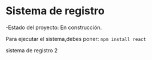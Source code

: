 <h1> Sistema de registro</h1>

-Estado del proyecto: En construcción.

Para ejecutar el sistema,debes poner:
 ```npm install react```


sistema de registro 2
